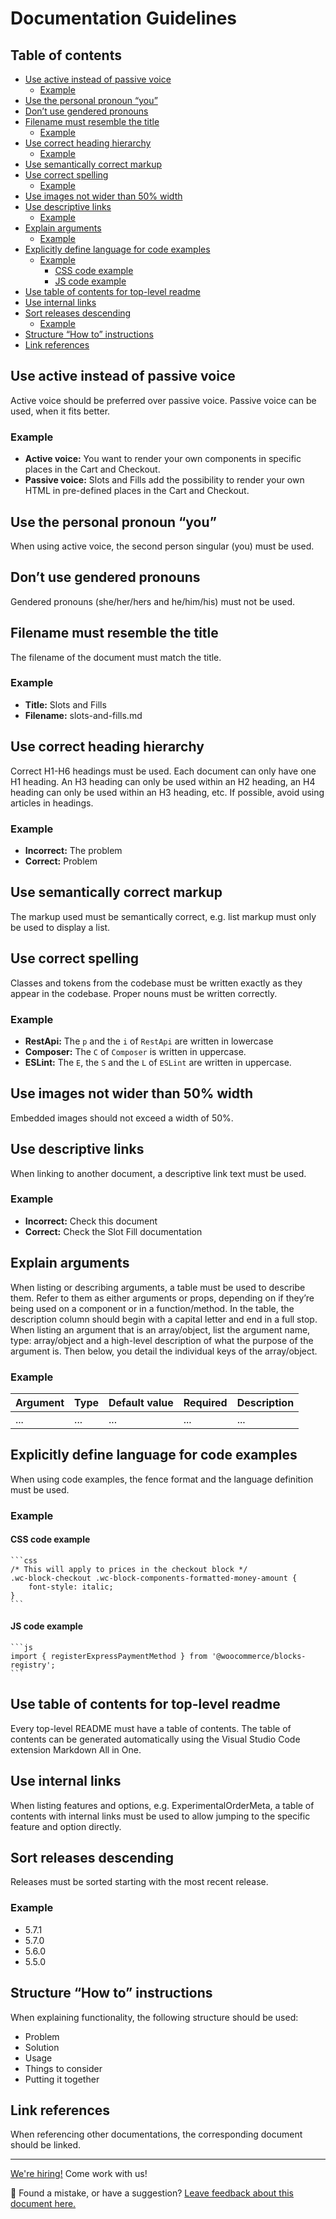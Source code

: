 # Documentation Guidelines <!-- omit in toc -->

## Table of contents <!-- omit in toc -->

-   [Use active instead of passive voice](#use-active-instead-of-passive-voice)
    -   [Example](#example)
-   [Use the personal pronoun “you”](#use-the-personal-pronoun-you)
-   [Don’t use gendered pronouns](#dont-use-gendered-pronouns)
-   [Filename must resemble the title](#filename-must-resemble-the-title)
    -   [Example](#example-1)
-   [Use correct heading hierarchy](#use-correct-heading-hierarchy)
    -   [Example](#example-2)
-   [Use semantically correct markup](#use-semantically-correct-markup)
-   [Use correct spelling](#use-correct-spelling)
    -   [Example](#example-3)
-   [Use images not wider than 50% width](#use-images-not-wider-than-50-width)
-   [Use descriptive links](#use-descriptive-links)
    -   [Example](#example-4)
-   [Explain arguments](#explain-arguments)
    -   [Example](#example-5)
-   [Explicitly define language for code examples](#explicitly-define-language-for-code-examples)
    -   [Example](#example-6)
        -   [CSS code example](#css-code-example)
        -   [JS code example](#js-code-example)
-   [Use table of contents for top-level readme](#use-table-of-contents-for-top-level-readme)
-   [Use internal links](#use-internal-links)
-   [Sort releases descending](#sort-releases-descending)
    -   [Example](#example-7)
-   [Structure “How to” instructions](#structure-how-to-instructions)
-   [Link references](#link-references)

## Use active instead of passive voice

Active voice should be preferred over passive voice. Passive voice can be used, when it fits better.

### Example

-   **Active voice:** You want to render your own components in specific places in the Cart and Checkout.
-   **Passive voice:** Slots and Fills add the possibility to render your own HTML in pre-defined places in the Cart and Checkout.

## Use the personal pronoun “you”

When using active voice, the second person singular (you) must be used.

## Don’t use gendered pronouns

Gendered pronouns (she/her/hers and he/him/his) must not be used.

## Filename must resemble the title

The filename of the document must match the title.

### Example

-   **Title:** Slots and Fills
-   **Filename:** slots-and-fills.md

## Use correct heading hierarchy

Correct H1-H6 headings must be used. Each document can only have one H1 heading. An H3 heading can only be used within an H2 heading, an H4 heading can only be used within an H3 heading, etc. If possible, avoid using articles in headings.

### Example

-   **Incorrect:** The problem
-   **Correct:** Problem

## Use semantically correct markup

The markup used must be semantically correct, e.g. list markup must only be used to display a list.

## Use correct spelling

Classes and tokens from the codebase must be written exactly as they appear in the codebase. Proper nouns must be written correctly.

### Example

-   **RestApi:** The `p` and the `i` of `RestApi` are written in lowercase
-   **Composer:** The `C` of `Composer` is written in uppercase.
-   **ESLint:** The `E`, the `S` and the `L` of `ESLint` are written in uppercase.

## Use images not wider than 50% width

Embedded images should not exceed a width of 50%.

## Use descriptive links

When linking to another document, a descriptive link text must be used.

### Example

-   **Incorrect:** Check this document
-   **Correct:** Check the Slot Fill documentation

## Explain arguments

When listing or describing arguments, a table must be used to describe them. Refer to them as either arguments or props, depending on if they’re being used on a component or in a function/method. In the table, the description column should begin with a capital letter and end in a full stop. When listing an argument that is an array/object, list the argument name, type: array/object and a high-level description of what the purpose of the argument is. Then below, you detail the individual keys of the array/object.

### Example

| Argument | Type | Default value | Required | Description |
| -------- | ---- | ------------- | -------- | ----------- |
| ...      | ...  | ...           | ...      | ...         |

## Explicitly define language for code examples

When using code examples, the fence format and the language definition must be used.

### Example

#### CSS code example

````text
```css
/* This will apply to prices in the checkout block */
.wc-block-checkout .wc-block-components-formatted-money-amount {
	font-style: italic;
}
```
````

#### JS code example

````text
```js
import { registerExpressPaymentMethod } from '@woocommerce/blocks-registry';
```
````

## Use table of contents for top-level readme

Every top-level README must have a table of contents. The table of contents can be generated automatically using the Visual Studio Code extension Markdown All in One.

## Use internal links

When listing features and options, e.g. ExperimentalOrderMeta, a table of contents with internal links must be used to allow jumping to the specific feature and option directly.

## Sort releases descending

Releases must be sorted starting with the most recent release.

### Example

-   5.7.1
-   5.7.0
-   5.6.0
-   5.5.0

## Structure “How to” instructions

When explaining functionality, the following structure should be used:

-   Problem
-   Solution
-   Usage
-   Things to consider
-   Putting it together

## Link references

When referencing other documentations, the corresponding document should be linked.

<!-- FEEDBACK -->

---

[We're hiring!](https://woocommerce.com/careers/) Come work with us!

🐞 Found a mistake, or have a suggestion? [Leave feedback about this document here.](https://github.com/woocommerce/woocommerce-blocks/issues/new?assignees=&labels=type%3A+documentation&template=--doc-feedback.md&title=Feedback%20on%20./docs/contributors/documentation-guidelines.md)

<!-- /FEEDBACK -->

